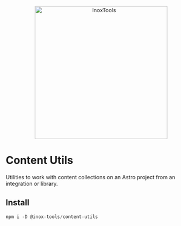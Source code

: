 <p align="center">
    <img alt="InoxTools" width="350px" src="https://github.com/Fryuni/inox-tools/blob/main/assets/shield.png?raw=true"/>
</p>

# Content Utils

Utilities to work with content collections on an Astro project from an integration or library.

## Install

```js
npm i -D @inox-tools/content-utils
```
